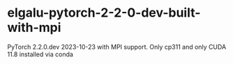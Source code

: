 # elgalu-pytorch-2-2-0-dev-built-with-mpi
PyTorch 2.2.0.dev 2023-10-23 with MPI support. Only cp311 and only CUDA 11.8 installed via conda
